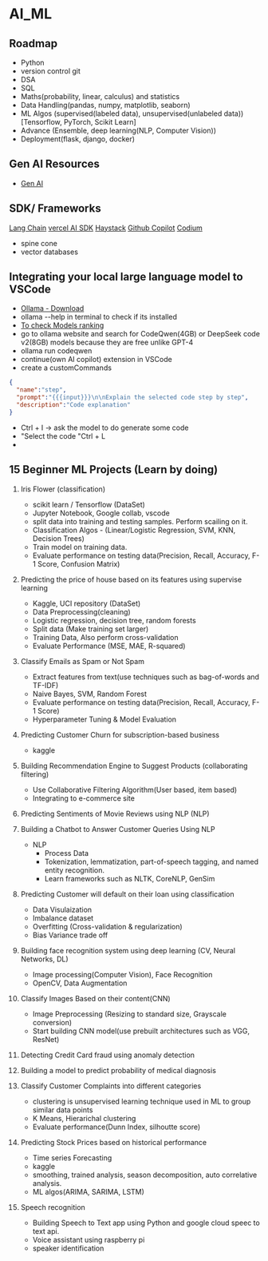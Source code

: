 # AI_ML

## Roadmap
- Python
- version control git
- DSA
- SQL
- Maths(probability, linear, calculus) and statistics
- Data Handling(pandas, numpy, matplotlib, seaborn)
- ML Algos (supervised(labeled data), unsupervised(unlabeled data)) [Tensorflow, PyTorch, Scikit Learn]
- Advance (Ensemble, deep learning(NLP, Computer Vision))
- Deployment(flask, django, docker)

## Gen AI Resources

- [Gen AI](https://github.com/genieincodebottle/generative-ai)

## SDK/ Frameworks
[Lang Chain](https://js.langchain.com/v0.2/docs/introduction/)
[vercel AI SDK](https://sdk.vercel.ai/docs/introduction)
[Haystack](https://haystack.deepset.ai/)
[Github Copilot](https://github.com/features/copilot)
[Codium](https://www.codium.ai/)

- spine cone
- vector databases


## Integrating your local large language model to VSCode
- [Ollama - Download](https://ollama.com/)
- ollama --help in terminal to check if its installed
- [To check Models ranking](https://evalplus.github.io/leaderboard.html)
- go to ollama website and search for CodeQwen(4GB) or DeepSeek code v2(8GB) models because they are free unlike GPT-4
- ollama run codeqwen
- continue(own AI copilot) extension in VSCode
- create a customCommands
```json
{
  "name":"step",
  "prompt":"{{{input}}}\n\nExplain the selected code step by step",
  "description":"Code explanation"
}

```
- Ctrl + I -> ask the model to do generate some code
- "Select the code "Ctrl + L
- 

## 15 Beginner ML Projects (Learn by doing)

1. Iris Flower (classification)
    - scikit learn / Tensorflow (DataSet)
    - Jupyter Notebook, Google collab, vscode
    - split data into training and testing samples. Perform scailing on it.
    - Classification Algos - (Linear/Logistic Regression, SVM, KNN, Decision Trees)
    - Train model on training data.
    - Evaluate performance on testing data(Precision, Recall, Accuracy, F-1 Score, Confusion Matrix)

2. Predicting the price of house based on its features using supervise learning
    - Kaggle, UCI repository (DataSet)
    - Data Preprocessing(cleaning)
    - Logistic regression, decision tree, random forests
    - Split data (Make training set larger)
    - Training Data, Also perform cross-validation
    - Evaluate Performance (MSE, MAE, R-squared)
  
     
3. Classify Emails as Spam or Not Spam
    - Extract features from text(use techniques such as bag-of-words and TF-IDF)
    - Naive Bayes, SVM, Random Forest
    -  Evaluate performance on testing data(Precision, Recall, Accuracy, F-1 Score)
    -  Hyperparameter Tuning & Model Evaluation

4. Predicting Customer Churn for subscription-based business
    - kaggle
5. Building Recommendation Engine to Suggest Products (collaborating filtering)
    - Use Collaborative Filtering Algorithm(User based, item based)
    - Integrating to e-commerce site
6. Predicting Sentiments of Movie Reviews using NLP (NLP)
7. Building a Chatbot to Answer Customer Queries Using NLP
    - NLP
        - Process Data
        - Tokenization, lemmatization, part-of-speech tagging, and named entity recognition.
        - Learn frameworks such as NLTK, CoreNLP, GenSim
8. Predicting Customer will default on their loan using classification
    - Data Visulaization
    - Imbalance dataset
    - Overfitting (Cross-validation & regularization)
    - Bias Variance trade off

9. Building face recognition system using deep learning (CV, Neural Networks, DL)
    - Image processing(Computer Vision), Face Recognition
    - OpenCV, Data Augmentation
10. Classify Images Based on their content(CNN)
    - Image Preprocessing (Resizing to standard size, Grayscale conversion)
    -  Start building CNN model(use prebuilt architectures such as VGG, ResNet)
11. Detecting Credit Card fraud using anomaly detection
12. Building a model to predict probability of medical diagnosis
13. Classify Customer Complaints into different categories
    - clustering is unsupervised learning technique used in ML to group similar data points
    - K Means, Hierarichal clustering
    - Evaluate performance(Dunn Index, silhoutte score)
14. Predicting Stock Prices based on historical performance
    - Time series Forecasting
    - kaggle
    - smoothing, trained analysis, season decomposition, auto correlative analysis.
    - ML algos(ARIMA, SARIMA, LSTM)
15. Speech recognition
    - Building Speech to Text app using Python and google cloud speec to text api.
    - Voice assistant using raspberry pi
    - speaker identification
